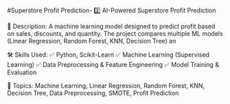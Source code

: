 #Superstore Profit Prediction-
2️⃣ AI-Powered Superstore Profit Prediction

📌 Description:
A machine learning model designed to predict profit based on sales, discounts, and quantity. The project compares multiple ML models (Linear Regression, Random Forest, KNN, Decision Tree) an

🛠 Skills Used:
✅ Python, Scikit-Learn
✅ Machine Learning (Supervised Learning)
✅ Data Preprocessing & Feature Engineering
✅ Model Training & Evaluation

📂 Topics:
Machine Learning, Linear Regression, Random Forest, KNN, Decision Tree, Data Preprocessing, SMOTE, Profit Prediction

